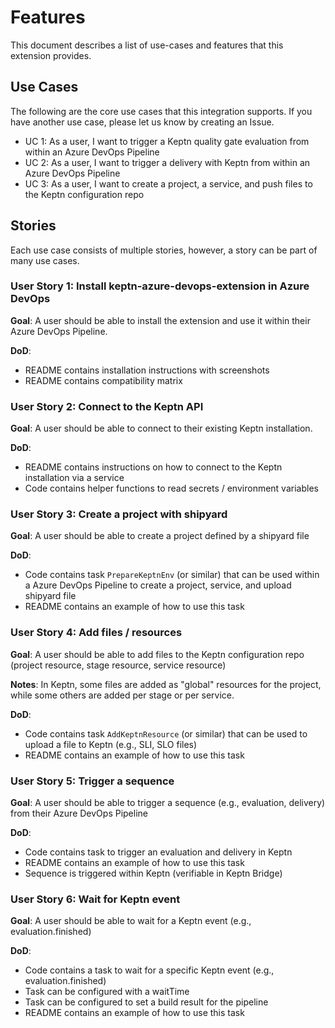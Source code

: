# Features

This document describes a list of use-cases and features that this extension provides.

## Use Cases

The following are the core use cases that this integration supports. If you have another use case, please let us know by creating an Issue.

* UC 1: As a user, I want to trigger a Keptn quality gate evaluation from within an Azure DevOps Pipeline
* UC 2: As a user, I want to trigger a delivery with Keptn from within an Azure DevOps Pipeline
* UC 3: As a user, I want to create a project, a service, and push files to the Keptn configuration repo


## Stories

Each use case consists of multiple stories, however, a story can be part of many use cases.

### User Story 1: Install keptn-azure-devops-extension in Azure DevOps

**Goal**: A user should be able to install the extension and use it within their Azure DevOps Pipeline.

**DoD**:
* README contains installation instructions with screenshots
* README contains compatibility matrix


### User Story 2: Connect to the Keptn API

**Goal**: A user should be able to connect to their existing Keptn installation.

**DoD**:
* README contains instructions on how to connect to the Keptn installation via a service
* Code contains helper functions to read secrets / environment variables


### User Story 3: Create a project with shipyard

**Goal**: A user should be able to create a project defined by a shipyard file

**DoD**:
* Code contains task `PrepareKeptnEnv` (or similar) that can be used within a Azure DevOps Pipeline to create a project, service, and upload shipyard file
* README contains an example of how to use this task


### User Story 4: Add files / resources

**Goal**: A user should be able to add files to the Keptn configuration repo (project resource, stage resource, service resource)

**Notes**: In Keptn, some files are added as "global" resources for the project, while some others are added per stage or per service.

**DoD**:
* Code contains task `AddKeptnResource` (or similar) that can be used to upload a file to Keptn (e.g., SLI, SLO files)
* README contains an example of how to use this task

### User Story 5: Trigger a sequence

**Goal**: A user should be able to trigger a sequence (e.g., evaluation, delivery) from their Azure DevOps Pipeline

**DoD**:
* Code contains task to trigger an evaluation and delivery in Keptn
* README contains an example of how to use this task
* Sequence is triggered within Keptn (verifiable in Keptn Bridge)


### User Story 6: Wait for Keptn event

**Goal**: A user should be able to wait for a Keptn event (e.g., evaluation.finished)

**DoD**:
* Code contains a task to wait for a specific Keptn event (e.g., evaluation.finished)
* Task can be configured with a waitTime
* Task can be configured to set a build result for the pipeline
* README contains an example of how to use this task

